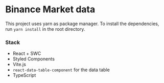 # Binance Market data

This project uses yarn as package manager. To install the dependencies, run `yarn install` in the root directory.


### Stack

- React + SWC
- Styled Components
- Vite.js
- `react-data-table-component` for the data table
- TypeScript

